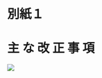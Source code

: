 # 別紙１

# 主 な 改 正 事 項

![](https://www.nta.go.jp/tmp/f2c77725-dbdc-4135-916c-4da028fa75f9/images/d42123086e70189683fef3a78054c033d40512d7495f0f74b9f24a9e752a3d0f.jpg)